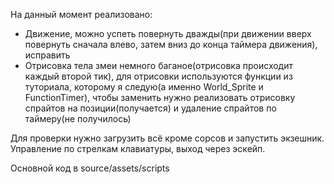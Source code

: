 На данный момент реализовано:
  - Движение, можно успеть повернуть дважды(при движении вверх повернуть сначала влево, затем вниз до конца таймера движения), исправить
  - Отрисовка тела змеи немного баганое(отрисовка происходит каждый второй тик), для отрисовки используются функции из туториала, которому я следую(а именно World_Sprite и FunctionTimer), чтобы заменить нужно реализовать отрисовку спрайтов на позиции(получается) и удаление спрайтов по таймеру(не получилось)
  
Для проверки нужно загрузить всё кроме сорсов и запустить экзешник. Управление по стрелкам клавиатуры, выход через эскейп.

Основной код в source/assets/scripts
